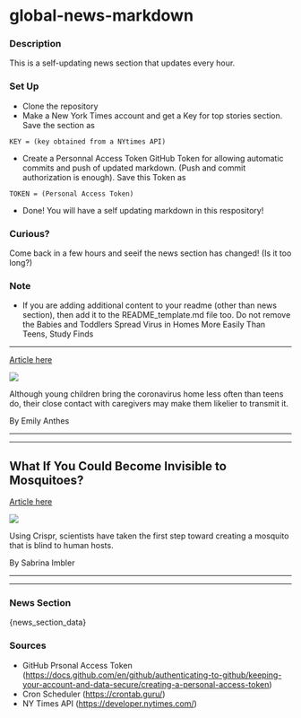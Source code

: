 # global-news-markdown

### Description 
This is a self-updating news section that updates every hour.

### Set Up 
* Clone the repository
* Make a New York Times account and get a Key for top stories section. Save the section as 
 ```
 KEY = (key obtained from a NYtimes API)
 ```
*  Create a Personnal Access Token GitHub Token for allowing automatic commits and push of updated markdown. (Push and commit authorization is enough). Save this Token as 
```
TOKEN = (Personal Access Token)
```
* Done! You will have a self updating markdown in this respository!

### Curious?
Come back in a few hours and seeif the news section has changed! (Is it too long?)

### Note
* If you are adding additional content to your readme (other than news section), then add it to the README_template.md file too. Do not remove the Babies and Toddlers Spread Virus in Homes More Easily Than Teens, Study Finds
-----------------------------------------------------------------------------

[Article here](https://www.nytimes.com/2021/08/16/health/covid-kids-toddlers-transmission.html)

[![](https://static01.nyt.com/images/2021/08/16/science/16virus-kids/16virus-kids-superJumbo.jpg)](https://www.nytimes.com/2021/08/16/health/covid-kids-toddlers-transmission.html)

Although young children bring the coronavirus home less often than teens do, their close contact with caregivers may make them likelier to transmit it.

By Emily Anthes

* * *

* * *

What If You Could Become Invisible to Mosquitoes?
-------------------------------------------------

[Article here](https://www.nytimes.com/2021/08/17/science/crispr-mosquito-vision.html)

[![](https://static01.nyt.com/images/2021/08/11/science/00mosquito-vision/00mosquito-vision-superJumbo.jpg)](https://www.nytimes.com/2021/08/17/science/crispr-mosquito-vision.html)

Using Crispr, scientists have taken the first step toward creating a mosquito that is blind to human hosts.

By Sabrina Imbler

* * *

* * *

### News Section 
{news_section_data}


### Sources 
* GitHub Prsonal Access Token (https://docs.github.com/en/github/authenticating-to-github/keeping-your-account-and-data-secure/creating-a-personal-access-token)
* Cron Scheduler (https://crontab.guru/)
* NY Times API (https://developer.nytimes.com/)
